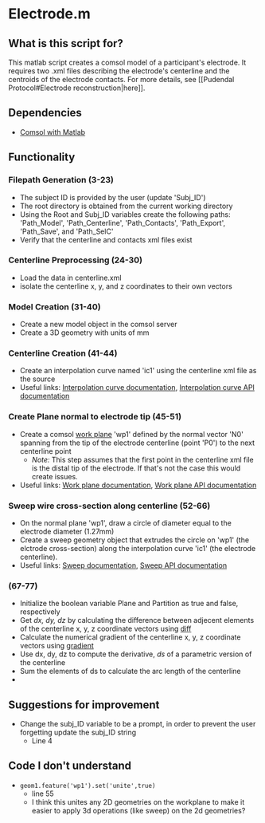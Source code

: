 # Electrode.m
## What is this script for?
This matlab script creates a comsol model of a participant's electrode. It requires two .xml files describing the electrode's centerline and the centroids of the electrode contacts. For more details, see [[Pudendal Protocol#Electrode reconstruction|here]].

## Dependencies
- [Comsol with Matlab](https://doc.comsol.com/5.4/doc/com.comsol.help.llmatlab/LiveLinkForMATLABUsersGuide.pdf)

## Functionality 
### Filepath Generation (3-23)
- The subject ID is provided by the user (update 'Subj_ID')
- The root directory is obtained from the current working directory
- Using the Root and Subj_ID variables create the following paths: 'Path_Model', 'Path_Centerline', 'Path_Contacts', 'Path_Export', 'Path_Save', and 'Path_SelC'
- Verify that the centerline and contacts xml files exist

### Centerline Preprocessing (24-30)
- Load the data in centerline.xml
- isolate the centerline x, y, and z coordinates to their own vectors

### Model Creation (31-40)
- Create a new model object in the comsol server
- Create a 3D geometry with units of mm

### Centerline Creation (41-44)
- Create an interpolation curve named 'ic1' using the centerline xml file as the source
- Useful links: [Interpolation curve documentation](https://doc.comsol.com/5.5/doc/com.comsol.help.comsol/comsol_ref_geometry.14.038.html), [Interpolation curve API documentation](https://doc.comsol.com/5.4/doc/com.comsol.help.comsol/comsol_api_geom.39.090.html)

### Create Plane normal to electrode tip (45-51)
- Create a comsol [work plane](https://doc.comsol.com/5.5/doc/com.comsol.help.comsol/comsol_api_geom.39.134.html) 'wp1' defined by the normal vector 'N0' spanning from the tip of the electrode centerline (point 'P0') to the next centerline point
	- *Note:* This step assumes that the first point in the centerline xml file is the distal tip of the electrode. If that's not the case this would create issues.
- Useful links: [Work plane documentation](https://doc.comsol.com/5.5/doc/com.comsol.help.comsol/comsol_ref_geometry.14.088.html), [Work plane API documentation](https://doc.comsol.com/5.5/doc/com.comsol.help.comsol/comsol_api_geom.39.134.html)

### Sweep wire cross-section along centerline (52-66)
- On the normal plane 'wp1', draw a circle of diameter equal to the electrode diameter (1.27mm)
- Create a sweep geometry object that extrudes the circle on 'wp1' (the elctrode cross-section) along the interpolation curve 'ic1' (the electrode centerline).
- Useful links: [Sweep documentation](https://doc.comsol.com/5.5/doc/com.comsol.help.comsol/comsol_ref_geometry.14.085.html), [Sweep API documentation](https://doc.comsol.com/5.5/doc/com.comsol.help.comsol/comsol_api_geom.39.129.html)

### (67-77)
- Initialize the boolean variable Plane and Partition as true and false, respectively
- Get *dx, dy, dz* by calculating the difference between adjecent elements of the centerline x, y, z coordinate vectors using [diff](https://www.mathworks.com/help/matlab/ref/diff.html)
- Calculate the numerical gradient of the centerline x, y, z coordinate vectors using [gradient](https://www.mathworks.com/help/matlab/ref/gradient.html?s_tid=doc_ta)
- Use dx, dy, dz to compute the derivative, *ds* of a parametric version of the centerline
- Sum the elements of ds to calculate the arc length of the centerline
- 

## Suggestions for improvement
- Change the subj_ID variable to be a prompt, in order to prevent the user forgetting update the subj_ID string
	- Line 4

## Code I don't understand
- ```geom1.feature('wp1').set('unite',true)``` 
	- line 55
	- I think this unites any 2D geometries on the workplane to make it easier to apply 3d operations (like sweep) on the 2d geometries?

